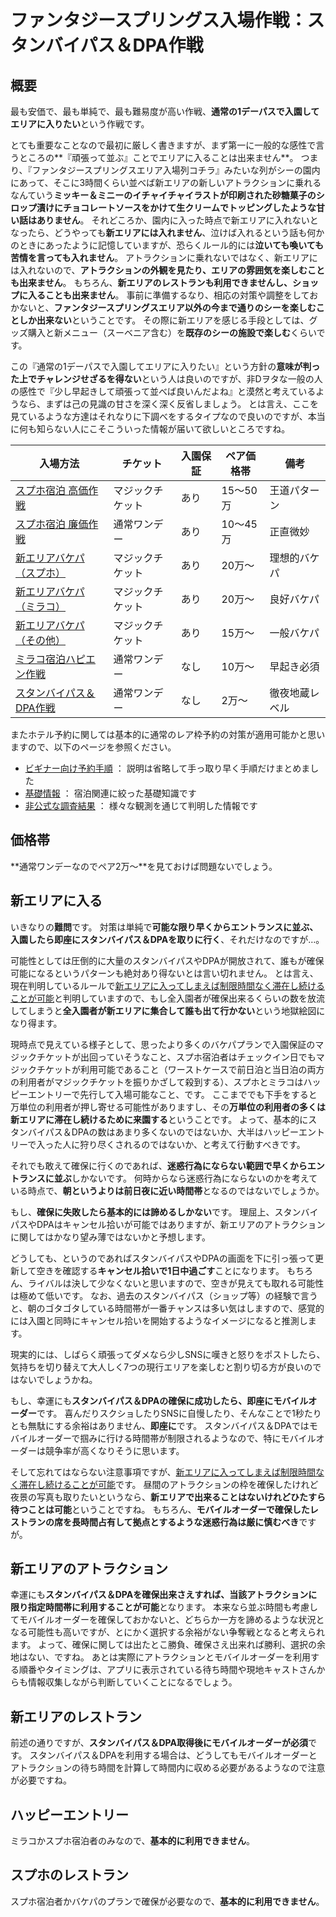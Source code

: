 # ファンタジースプリングス入場作戦：スタンバイパス＆DPA作戦

## 概要

最も安価で、最も単純で、最も難易度が高い作戦、**通常の1デーパスで入園してエリアに入りたい**という作戦です。

とても重要なことなので最初に厳しく書きますが、まず第一に一般的な感性で言うところの**『頑張って並ぶ』ことでエリアに入ることは出来ません**。
つまり、『ファンタジースプリングスエリア入場列コチラ』みたいな列がシーの園内にあって、そこに3時間くらい並べば新エリアの新しいアトラクションに乗れるなんていう**ミッキー＆ミニーのイチャイチャイラストが印刷された砂糖菓子のシロップ漬けにチョコレートソースをかけて生クリームでトッピングしたような甘い話はありません**。
それどころか、園内に入った時点で新エリアに入れないとなったら、どうやっても**新エリアには入れません**、泣けば入れるという話も何かのときにあったように記憶していますが、恐らくルール的には**泣いても喚いても苦情を言っても入れません**。
アトラクションに乗れないではなく、新エリアには入れないので、**アトラクションの外観を見たり、エリアの雰囲気を楽しむことも出来ません**。
もちろん、**新エリアのレストランも利用できませんし、ショップに入ることも出来ません**。
事前に準備するなり、相応の対策や調整をしておかないと、**ファンタジースプリングスエリア以外の今まで通りのシーを楽しむことしか出来ない**ということです。
その際に新エリアを感じる手段としては、グッズ購入と新メニュー（スーベニア含む）を**既存のシーの施設で楽しむ**くらいです。

この『通常の1デーパスで入園してエリアに入りたい』という方針の**意味が判った上でチャレンジせざるを得ない**という人は良いのですが、非Dヲタな一般の人の感性で『少し早起きして頑張って並べば良いんだよね』と漠然と考えているようなら、まずは己の見識の甘さを深く深く反省しましょう。
とは言え、ここを見ているような方達はそれなりに下調べをするタイプなので良いのですが、本当に何も知らない人にこそこういった情報が届いて欲しいところですね。

| 入場方法 | チケット | 入園保証 | ペア価格帯 | 備考 |
| ------------- | ------------- | ------------- | ------------- | ------------- |
| [スプホ宿泊 高価作戦](./fsh_plan_fsh_exp.md)    | マジックチケット | あり | 15～50万 | 王道パターン |
| [スプホ宿泊 廉価作戦](./fsh_plan_fsh_rsn.md)    | 通常ワンデー     | あり | 10～45万 | 正直微妙 |
| [新エリアバケパ（スプホ）](./fsh_plan_vp_fsh.md)| マジックチケット | あり | 20万～ | 理想的バケパ |
| [新エリアバケパ（ミラコ）](./fsh_plan_vp_mrc.md)| マジックチケット | あり | 20万～ | 良好バケパ |
| [新エリアバケパ（その他）](./fsh_plan_vp_etc.md)| マジックチケット | あり | 15万～ | 一般バケパ |
| [ミラコ宿泊ハピエン作戦](./fsh_plan_mrc_he.md)  | 通常ワンデー     | なし | 10万～ | 早起き必須 |
| [スタンバイパス＆DPA作戦](./fsh_plan_sp_dpa.md) | 通常ワンデー     | なし | 2万～ | 徹夜地蔵レベル |

またホテル予約に関しては基本的に通常のレア枠予約の対策が適用可能かと思いますので、以下のページを参照ください。

* [ビギナー向け予約手順](./for_begginer.md) ： 説明は省略して手っ取り早く手順だけまとめました
* [基礎情報](./basics.md) ： 宿泊関連に絞った基礎知識です
* [非公式な調査結果](./research.md) ： 様々な観測を通じて判明した情報です


## 価格帯

**通常ワンデーなのでペア2万～**を見ておけば問題ないでしょう。

## 新エリアに入る

いきなりの**難問**です。
対策は単純で**可能な限り早くからエントランスに並ぶ、入園したら即座にスタンバイパス＆DPAを取りに行く**、それだけなのですが…。

可能性としては圧倒的に大量のスタンバイパスやDPAが開放されて、誰もが確保可能になるというパターンも絶対あり得ないとは言い切れません。
とは言え、現在判明しているルールで[新エリアに入ってしまえば制限時間なく滞在し続けることが可能](https://faq.tokyodisneyresort.jp/tdr/faq_detail.html?id=24586)と判明していますので、もし全入園者が確保出来るくらいの数を放流してしまうと**全入園者が新エリアに集合して誰も出て行かない**という地獄絵図になり得ます。

現時点で見えている様子として、思ったより多くのバケパプランで入園保証のマジックチケットが出回っていそうなこと、スプホ宿泊者はチェックイン日でもマジックチケットが利用可能であること（ワーストケースで前日泊と当日泊の両方の利用者がマジックチケットを振りかざして殺到する）、スプホとミラコはハッピーエントリーで先行して入場可能なこと、です。
ここまででも下手をすると万単位の利用者が押し寄せる可能性がありますし、その**万単位の利用者の多くは新エリアに滞在し続けるために来園する**ということです。
よって、基本的にスタンバイパス＆DPAの数はあまり多くないのではないか、大半はハッピーエントリーで入った人に狩り尽くされるのではないか、と考えて行動すべきです。

それでも敢えて確保に行くのであれば、**迷惑行為にならない範囲で早くからエントランスに並ぶ**しかないです。
何時からなら迷惑行為にならないのかを考えている時点で、**朝というよりは前日夜に近い時間帯**となるのではないでしょうか。

もし、**確保に失敗したら基本的には諦めるしかない**です。
理屈上、スタンバイパスやDPAはキャンセル拾いが可能ではありますが、新エリアのアトラクションに関してはかなり望み薄ではないかと予想します。

どうしても、というのであればスタンバイパスやDPAの画面を下に引っ張って更新して空きを確認する**キャンセル拾いで1日中過ごす**ことになります。
もちろん、ライバルは決して少なくないと思いますので、空きが見えても取れる可能性は極めて低いです。
なお、過去のスタンバイパス（ショップ等）の経験で言うと、朝のゴタゴタしている時間帯が一番チャンスは多い気はしますので、感覚的には入園と同時にキャンセル拾いを開始するようなイメージになると推測します。

現実的には、しばらく頑張ってダメなら少しSNSに嘆きと怒りをポストしたら、気持ちを切り替えて大人しく7つの現行エリアを楽しむと割り切る方が良いのではないでしょうかね。

もし、幸運にも**スタンバイパス＆DPAの確保に成功したら、即座にモバイルオーダー**です。
喜んだりスクショしたりSNSに自慢したり、そんなことで1秒たりとも無駄にする余裕はありません、**即座に**です。
スタンバイパス＆DPAではモバイルオーダーで掴みに行ける時間帯が制限されるようなので、特にモバイルオーダーは競争率が高くなりそうに思います。

そして忘れてはならない注意事項ですが、[新エリアに入ってしまえば制限時間なく滞在し続けることが可能](https://faq.tokyodisneyresort.jp/tdr/faq_detail.html?id=24586)です。
昼間のアトラクションの枠を確保したけれど夜景の写真も取りたいというなら、**新エリアで出来ることはないけれどひたすら待つことは可能**ということですね。
もちろん、**モバイルオーダーで確保したレストランの席を長時間占有して拠点とするような迷惑行為は厳に慎むべき**ですが。


## 新エリアのアトラクション

幸運にも**スタンバイパス＆DPAを確保出来さえすれば、当該アトラクションに限り指定時間帯に利用することが可能**となります。
本来なら並ぶ時間も考慮してモバイルオーダーを確保しておかないと、どちらか一方を諦めるような状況となる可能性も高いですが、とにかく選択する余裕がない争奪戦となると考えられます。
よって、確保に関しては出たとこ勝負、確保さえ出来れば勝利、選択の余地はない、ですね。
あとは実際にアトラクションとモバイルオーダーを利用する順番やタイミングは、アプリに表示されている待ち時間や現地キャストさんからも情報収集しながら判断していくことになるでしょう。

## 新エリアのレストラン

前述の通りですが、**スタンバイパス＆DPA取得後にモバイルオーダーが必須**です。
スタンバイパス＆DPAを利用する場合は、どうしてもモバイルオーダーとアトラクションの待ち時間を計算して時間内に収める必要があるようなので注意が必要ですね。

## ハッピーエントリー

ミラコかスプホ宿泊者のみなので、**基本的に利用できません**。

## スプホのレストラン

スプホ宿泊者かバケパのプランで確保が必要なので、**基本的に利用できません**。

